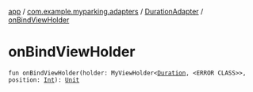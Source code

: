 [app](../../index.md) / [com.example.myparking.adapters](../index.md) / [DurationAdapter](index.md) / [onBindViewHolder](./on-bind-view-holder.md)

# onBindViewHolder

`fun onBindViewHolder(holder: MyViewHolder<`[`Duration`](../../com.example.myparking.models/-duration/index.md)`, <ERROR CLASS>>, position: `[`Int`](https://kotlinlang.org/api/latest/jvm/stdlib/kotlin/-int/index.html)`): `[`Unit`](https://kotlinlang.org/api/latest/jvm/stdlib/kotlin/-unit/index.html)